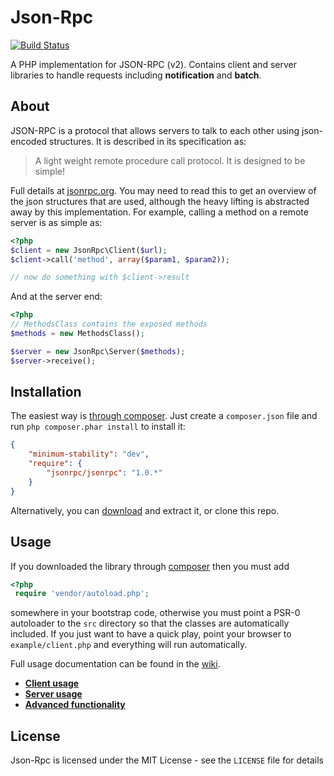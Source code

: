 # Json-Rpc

[![Build Status](https://secure.travis-ci.org/johnstevenson/json-rpc.png)](http://travis-ci.org/johnstevenson/json-rpc)

A PHP implementation for JSON-RPC (v2). Contains client and server libraries to handle requests including **notification** and **batch**.

About
-----

JSON-RPC  is a protocol that allows servers to talk to each other using json-encoded structures. It is described in its specification as:

> A light weight remote procedure call protocol. It is designed to be simple!

Full details at [jsonrpc.org][json-spec]. You may need to read this to get an overview of the json structures that are used, although the heavy lifting is abstracted away by this implementation. For example, calling a method on a remote server is as simple as:

```php
<?php
$client = new JsonRpc\Client($url);
$client->call('method', array($param1, $param2));

// now do something with $client->result
```

And at the server end:

```php
<?php
// MethodsClass contains the exposed methods
$methods = new MethodsClass();

$server = new JsonRpc\Server($methods);
$server->receive();
```
## Installation
The easiest way is [through composer][composer]. Just create a `composer.json` file and run `php composer.phar install` to install it:

```json
{
    "minimum-stability": "dev",
    "require": {
        "jsonrpc/jsonrpc": "1.0.*"
    }
}
```

Alternatively, you can [download][download] and extract it, or clone this repo.

## Usage
If you downloaded the library through [composer][composer] then you must add

```php
<?php
 require 'vendor/autoload.php';
```
somewhere in your bootstrap code, otherwise you must point a PSR-0 autoloader to the `src` directory so that the classes are automatically included. If you just want to have a quick play, point your browser to `example/client.php` and everything will run automatically.

Full usage documentation can be found in the [wiki][wiki].

* **[Client usage][client]**
* **[Server usage][server]**
* **[Advanced functionality][advanced]**

## License

Json-Rpc is licensed under the MIT License - see the `LICENSE` file for details


  [json-spec]: http://www.jsonrpc.org/
  [composer]: http://getcomposer.org
  [download]: https://github.com/johnstevenson/json-rpc/downloads
  [wiki]:https://github.com/johnstevenson/json-rpc/wiki/Home
  [client]:https://github.com/johnstevenson/json-rpc/wiki/Client-Usage
  [server]:https://github.com/johnstevenson/json-rpc/wiki/Server-Usage
  [advanced]:https://github.com/johnstevenson/json-rpc/wiki/Advanced-Functionality
